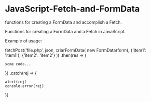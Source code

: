 # JavaScript-Fetch-and-FormData
functions for creating a FormData and accomplish a Fetch.

Functions for creating a FormData and a Fetch in JavaScript.

Example of usage:

fetchPost('file.php', json, criarFormData(
    new FormData(form),
    {'item1': 'item1'},
    {'item2': 'item2'}
))
.then(res => {

    some code...
})
.catch(rej => {

    alert(rej)
    console.error(rej)
})
